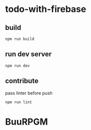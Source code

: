 # todo-with-firebase

## build

`npm run build`

## run dev server

`npm run dev`

## contribute

pass linter before push

`npm run lint`
# BuuRPGM
